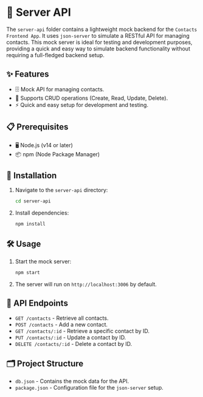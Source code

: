 # 🌟 Server API

The `server-api` folder contains a lightweight mock backend for the `Contacts Frontend App`. It uses `json-server` to simulate a RESTful API for managing contacts. This mock server is ideal for testing and development purposes, providing a quick and easy way to simulate backend functionality without requiring a full-fledged backend setup.

## ✨ Features

- 🗄️ Mock API for managing contacts.
- 🔄 Supports CRUD operations (Create, Read, Update, Delete).
- ⚡ Quick and easy setup for development and testing.

## 📋 Prerequisites

- 🖥️ Node.js (v14 or later)
- 📦 npm (Node Package Manager)

## 🚀 Installation

1. Navigate to the `server-api` directory:
   ```bash
   cd server-api
   ```

2. Install dependencies:
   ```bash
   npm install
   ```

## 🛠️ Usage

1. Start the mock server:
   ```bash
   npm start
   ```

2. The server will run on `http://localhost:3006` by default.

## 📡 API Endpoints

- `GET /contacts` - Retrieve all contacts.
- `POST /contacts` - Add a new contact.
- `GET /contacts/:id` - Retrieve a specific contact by ID.
- `PUT /contacts/:id` - Update a contact by ID.
- `DELETE /contacts/:id` - Delete a contact by ID.

## 🗂️ Project Structure

- `db.json` - Contains the mock data for the API.
- `package.json` - Configuration file for the `json-server` setup.

